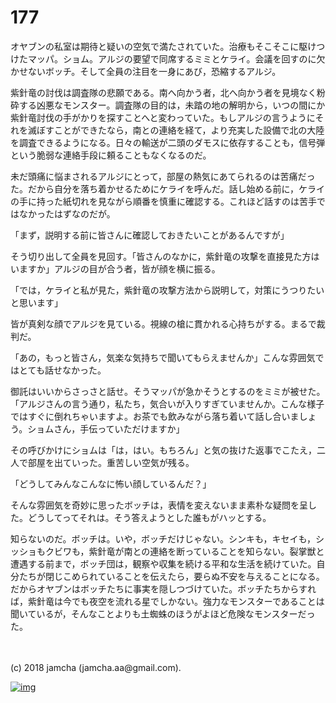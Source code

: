 # 177

オヤブンの私室は期待と疑いの空気で満たされていた。治療もそこそこに駆けつけたマッパ。ショム。アルジの要望で同席するミミとケライ。会議を回すのに欠かせないボッチ。そして全員の注目を一身にあび，恐縮するアルジ。  

紫針竜の討伐は調査隊の悲願である。南へ向かう者，北へ向かう者を見境なく粉砕する凶悪なモンスター。調査隊の目的は，未踏の地の解明から，いつの間にか紫針竜討伐の手がかりを探すことへと変わっていた。もしアルジの言うようにそれを滅ぼすことができたなら，南との連絡を経て，より充実した設備で北の大陸を調査できるようになる。日々の輸送が二頭のダモスに依存することも，信号弾という脆弱な連絡手段に頼ることもなくなるのだ。  

未だ頭痛に悩まされるアルジにとって，部屋の熱気にあてられるのは苦痛だった。だから自分を落ち着かせるためにケライを呼んだ。話し始める前に，ケライの手に持った紙切れを見ながら順番を慎重に確認する。これほど話すのは苦手ではなかったはずなのだが。  

「まず，説明する前に皆さんに確認しておきたいことがあるんですが」  

そう切り出して全員を見回す。「皆さんのなかに，紫針竜の攻撃を直接見た方はいますか」アルジの目が合う者，皆が顔を横に振る。  

「では，ケライと私が見た，紫針竜の攻撃方法から説明して，対策にうつりたいと思います」  

皆が真剣な顔でアルジを見ている。視線の槍に貫かれる心持ちがする。まるで裁判だ。  

「あの，もっと皆さん，気楽な気持ちで聞いてもらえませんか」こんな雰囲気ではとても話せなかった。  

御託はいいからさっさと話せ。そうマッパが急かそうとするのをミミが被せた。「アルジさんの言う通り，私たち，気合いが入りすぎていませんか。こんな様子ではすぐに倒れちゃいますよ。お茶でも飲みながら落ち着いて話し合いましょう。ショムさん，手伝っていただけますか」  

その呼びかけにショムは「は，はい。もちろん」と気の抜けた返事でこたえ，二人で部屋を出ていった。重苦しい空気が残る。  

「どうしてみんなこんなに怖い顔しているんだ？」  

そんな雰囲気を奇妙に思ったボッチは，表情を変えないまま素朴な疑問を呈した。どうしてってそれは。そう答えようとした誰もがハッとする。  

知らないのだ。ボッチは。いや，ボッチだけじゃない。シンキも，キセイも，シッショもクビワも，紫針竜が南との連絡を断っていることを知らない。裂掌獣と遭遇する前まで，ボッチ団は，観察や収集を続ける平和な生活を続けていた。自分たちが閉じこめられていることを伝えたら，要らぬ不安を与えることになる。だからオヤブンはボッチたちに事実を隠しつづけていた。ボッチたちからすれば，紫針竜は今でも夜空を流れる星でしかない。強力なモンスターであることは聞いているが，そんなことよりも土蜘蛛のほうがよほど危険なモンスターだった。  

<br>  
<br>  
(c) 2018 jamcha (jamcha.aa@gmail.com).  

[![img](http://i.creativecommons.org/l/by-nc-sa/4.0/88x31.png)](http://creativecommons.org/licenses/by-nc-sa/4.0/deed)
